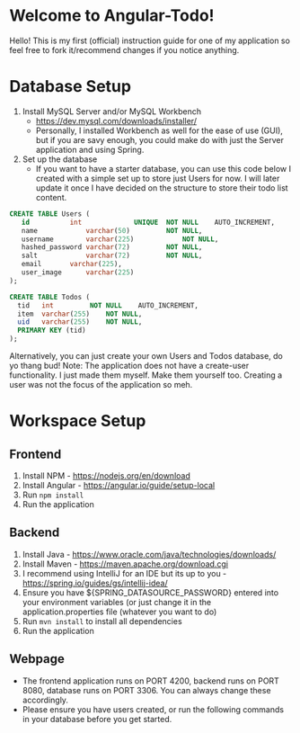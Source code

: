 # Welcome to Angular-Todo!
Hello! This is my first (official) instruction guide for one of my application so feel free to fork it/recommend changes if you notice anything.

# Database Setup
1. Install MySQL Server and/or MySQL Workbench
	- https://dev.mysql.com/downloads/installer/
	- Personally, I installed Workbench as well for the ease of use (GUI), but if you are savy enough, you could make do with just the Server application and using Spring.
3. Set up the database
	* If you want to have a starter database, you can use this code below I created with a simple set up to store just Users for now. I will later update it once I have decided on the structure to store their todo list content.
 ```sql
CREATE TABLE Users (
    id			int				UNIQUE	NOT NULL	AUTO_INCREMENT,
    name			varchar(50)			NOT NULL,
	username		varchar(225)			NOT NULL,
    hashed_password	varchar(72)			NOT NULL,
    salt			varchar(72)			NOT NULL,
    email		varchar(225),
    user_image		varchar(225)
);
```

```sql
CREATE TABLE Todos (  
  tid 	int 		NOT NULL 	AUTO_INCREMENT,  
  item 	varchar(255) 	NOT NULL,  
  uid 	varchar(255) 	NOT NULL,  
  PRIMARY KEY (tid)  
);
```

Alternatively, you can just create your own Users and Todos database, do yo thang bud!
Note: The application does not have a create-user functionality. I just made them myself. Make them yourself too. Creating a user was not the focus of the application so meh.

# Workspace Setup
## Frontend
1. Install NPM - https://nodejs.org/en/download
2. Install Angular - https://angular.io/guide/setup-local
3. Run ```npm install```
4. Run the application


## Backend
1. Install Java - https://www.oracle.com/java/technologies/downloads/
2. Install Maven - https://maven.apache.org/download.cgi
3. I recommend using IntelliJ for an IDE but its up to you - https://spring.io/guides/gs/intellij-idea/
4. Ensure you have ${SPRING_DATASOURCE_PASSWORD} entered into your environment variables (or just change it in the application.properties file (whatever you want to do)
5. Run ```mvn install``` to install all dependencies
6. Run the application

## Webpage
- The frontend application runs on PORT 4200, backend runs on PORT 8080, database runs on PORT 3306. You can always change these accordingly.
- Please ensure you have users created, or run the following commands in your database before you get started.
